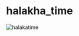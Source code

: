 # halakha_time

![halakatime](https://user-images.githubusercontent.com/42219511/88152469-ba919b80-cc0c-11ea-9462-6625825206ae.PNG)
